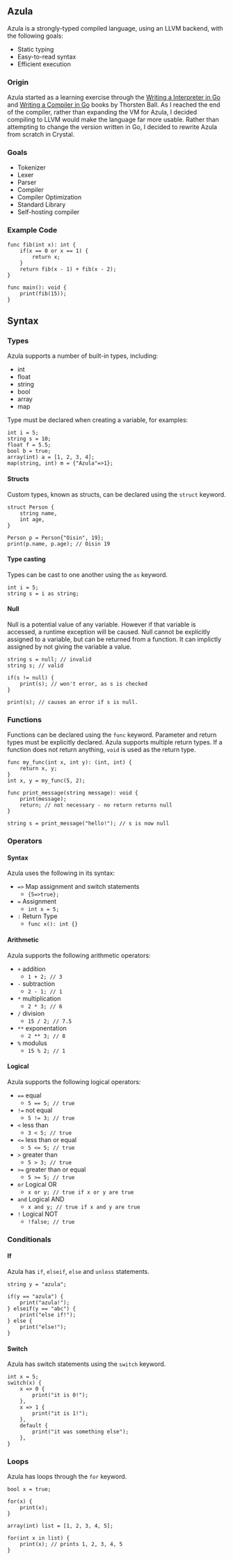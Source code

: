 ## Azula

Azula is a strongly-typed compiled language, using an LLVM backend, with the following goals:
- Static typing
- Easy-to-read syntax
- Efficient execution

### Origin

Azula started as a learning exercise through the [Writing a Interpreter in Go](https://interpreterbook.com) and [Writing a Compiler in Go](https://compilerbook.com) books by Thorsten Ball. As I reached the end of the compiler, rather than expanding the VM for Azula, I decided compiling to LLVM would make the language far more usable. Rather than attempting to change the version written in Go, I decided to rewrite Azula from scratch in Crystal.

### Goals

- Tokenizer
- Lexer
- Parser
- Compiler
- Compiler Optimization
- Standard Library
- Self-hosting compiler

### Example Code

```
func fib(int x): int {
    if(x == 0 or x == 1) {
        return x;
    }
    return fib(x - 1) + fib(x - 2);
}

func main(): void {
    print(fib(15));
}
```

## Syntax

### Types

Azula supports a number of built-in types, including:
- int
- float
- string
- bool
- array
- map

Type must be declared when creating a variable, for examples:
```
int i = 5;
string s = 10;
float f = 5.5;
bool b = true;
array(int) a = [1, 2, 3, 4];
map(string, int) m = {"Azula"=>1};
```

#### Structs

Custom types, known as structs, can be declared using the `struct` keyword.

```
struct Person {
    string name,
    int age,
}

Person p = Person{"Oisin", 19};
print(p.name, p.age); // Oisin 19
```

#### Type casting

Types can be cast to one another using the `as` keyword.

```
int i = 5;
string s = i as string;
```

#### Null

Null is a potential value of any variable. However if that variable is accessed, a runtime exception will be caused. Null cannot be explicitly assigned to a variable, but can be returned from a function. It can implictly assigned by not giving the variable a value.

```
string s = null; // invalid
string s; // valid

if(s != null) {
    print(s); // won't error, as s is checked
}

print(s); // causes an error if s is null.
```

### Functions

Functions can be declared using the `func` keyword. Parameter and return types must be explicitly declared. Azula supports multiple return types. If a function does not return anything, `void` is used as the return type.

```
func my_func(int x, int y): (int, int) {
    return x, y;
}
int x, y = my_func(5, 2);

func print_message(string message): void {
    print(message);
    return; // not necessary - no return returns null
}

string s = print_message("hello!"); // s is now null
```

### Operators

#### Syntax

Azula uses the following in its syntax:
- `=>` Map assignment and switch statements
    - `{5=>true};`
- `=` Assignment
    - `int x = 5;`
- `:` Return Type
    - `func x(): int {}`

#### Arithmetic

Azula supports the following arithmetic operators:
- `+` addition
    - `1 + 2; // 3`
- `-` subtraction
    - `2 - 1; // 1`
- `*` multiplication
    - `2 * 3; // 6`
- `/` division
    - `15 / 2; // 7.5`
- `**` exponentation
    - `2 ** 3; // 8`
- `%` modulus
    - `15 % 2; // 1`

#### Logical

Azula supports the following logical operators:
- `==` equal
    - `5 == 5; // true`
- `!=` not equal
    - `5 != 3; // true`
- `<` less than
    - `3 < 5; // true`
- `<=` less than or equal
    - `5 <= 5; // true`
- `>` greater than
    - `5 > 3; // true`
- `>=` greater than or equal
    - `5 >= 5; // true`
- `or` Logical OR
    - `x or y; // true if x or y are true`
- `and` Logical AND
    - `x and y; // true if x and y are true`
- `!` Logical NOT
    - `!false; // true`

### Conditionals

#### If

Azula has `if`, `elseif`, `else` and `unless` statements.

```
string y = "azula";

if(y == "azula") {
    print("azula!");
} elseif(y == "abc") {
    print("else if!");
} else {
    print("else!");
}
```

#### Switch

Azula has switch statements using the `switch` keyword.

```
int x = 5;
switch(x) {
    x => 0 {
        print("it is 0!");
    },
    x => 1 {
        print("it is 1!");
    },
    default {
        print("it was something else");
    },
}
```

### Loops

Azula has loops through the `for` keyword.

```
bool x = true;

for(x) {
    print(x);
}

array(int) list = [1, 2, 3, 4, 5];

for(int x in list) {
    print(x); // prints 1, 2, 3, 4, 5
}
```